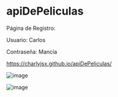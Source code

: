 # apiDePeliculas

Página de Registro:

Usuario: Carlos

Contraseña: Mancía


https://charlyjsx.github.io/apiDePeliculas/


![image](https://user-images.githubusercontent.com/77645310/203366566-bab0b43e-8c92-47c3-b976-2687dcbba63c.png)

![image](https://user-images.githubusercontent.com/77645310/203410064-05d29ea8-37bd-43d8-8007-eb198e3e92b9.png)
